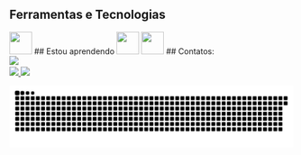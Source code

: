 ## Ferramentas e Tecnologias
<img loading="lazy" src="https://cdn.jsdelivr.net/gh/devicons/devicon/icons/git/git-original.svg" width="40" height="40"/>
## Estou aprendendo
<img loading="lazy" src="https://cdn.jsdelivr.net/gh/devicons/devicon/icons/java/java-original.svg" width="40" height="40"/> <img loading="lazy" src="https://cdn.jsdelivr.net/gh/devicons/devicon/icons/linux/linux-original.svg" width="40" height="40"/>
## Contatos:
<div>
<a href="www.linkedin.com/in/guilherme-lima-antebi-105a5626a" target="_blank"><img loading="lazy" src="https://img.shields.io/badge/-LinkedIn-%230077B5?style=for-the-badge&logo=linkedin&logoColor=white" target="_blank"></a>   
</div>
<div>
<a href="https://github.com/Guiantebii">
<img loading="lazy" height="180em" src="https://github-readme-stats.vercel.app/api/top-langs/?username=Guiantebii&layout=compact&langs_count=7&theme=dracula"/>
<img loading="lazy" height="180em" src="https://github-readme-stats.vercel.app/api?username=Guiantebii&show_icons=true&theme=dracula&include_all_commits=true&count_private=true"/>
</div>

![snake gif](https://github.com/Guiantebii/Guiantebii/blob/output/github-snake-dark.svg)
